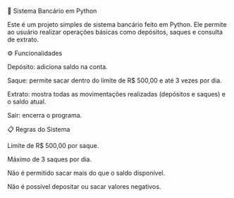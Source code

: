 🏦 Sistema Bancário em Python

Este é um projeto simples de sistema bancário feito em Python.
Ele permite ao usuário realizar operações básicas como depósitos, saques e consulta de extrato.

⚙️ Funcionalidades

Depósito: adiciona saldo na conta.

Saque: permite sacar dentro do limite de R$ 500,00 e até 3 vezes por dia.

Extrato: mostra todas as movimentações realizadas (depósitos e saques) e o saldo atual.

Sair: encerra o programa.

📋 Regras do Sistema

Limite de R$ 500,00 por saque.

Máximo de 3 saques por dia.

Não é permitido sacar mais do que o saldo disponível.

Não é possível depositar ou sacar valores negativos.
